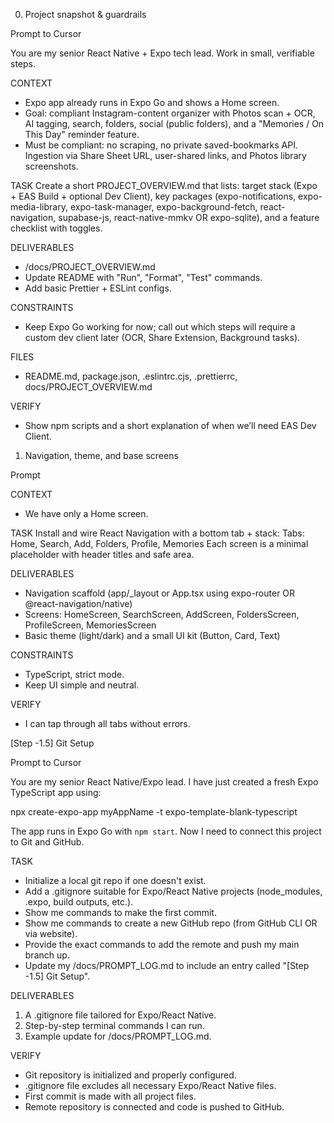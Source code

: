 0) Project snapshot & guardrails

Prompt to Cursor

You are my senior React Native + Expo tech lead. Work in small, verifiable steps.

CONTEXT
- Expo app already runs in Expo Go and shows a Home screen.
- Goal: compliant Instagram-content organizer with Photos scan + OCR, AI tagging, search, folders, social (public folders), and a "Memories / On This Day" reminder feature.
- Must be compliant: no scraping, no private saved-bookmarks API. Ingestion via Share Sheet URL, user-shared links, and Photos library screenshots.

TASK
Create a short PROJECT_OVERVIEW.md that lists: target stack (Expo + EAS Build + optional Dev Client), key packages (expo-notifications, expo-media-library, expo-task-manager, expo-background-fetch, react-navigation, supabase-js, react-native-mmkv OR expo-sqlite), and a feature checklist with toggles.

DELIVERABLES
- /docs/PROJECT_OVERVIEW.md
- Update README with "Run", "Format", "Test" commands.
- Add basic Prettier + ESLint configs.

CONSTRAINTS
- Keep Expo Go working for now; call out which steps will require a custom dev client later (OCR, Share Extension, Background tasks).

FILES
- README.md, package.json, .eslintrc.cjs, .prettierrc, docs/PROJECT_OVERVIEW.md

VERIFY
- Show npm scripts and a short explanation of when we’ll need EAS Dev Client.

1) Navigation, theme, and base screens

Prompt

CONTEXT
- We have only a Home screen.

TASK
Install and wire React Navigation with a bottom tab + stack:
Tabs: Home, Search, Add, Folders, Profile, Memories
Each screen is a minimal placeholder with header titles and safe area.

DELIVERABLES
- Navigation scaffold (app/_layout or App.tsx using expo-router OR @react-navigation/native)
- Screens: HomeScreen, SearchScreen, AddScreen, FoldersScreen, ProfileScreen, MemoriesScreen
- Basic theme (light/dark) and a small UI kit (Button, Card, Text)

CONSTRAINTS
- TypeScript, strict mode.
- Keep UI simple and neutral.

VERIFY
- I can tap through all tabs without errors.

[Step -1.5] Git Setup

Prompt to Cursor

You are my senior React Native/Expo lead. I have just created a fresh Expo TypeScript app using:

  npx create-expo-app myAppName -t expo-template-blank-typescript

The app runs in Expo Go with `npm start`. Now I need to connect this project to Git and GitHub.

TASK
- Initialize a local git repo if one doesn't exist.
- Add a .gitignore suitable for Expo/React Native projects (node_modules, .expo, build outputs, etc.).
- Show me commands to make the first commit.
- Show me commands to create a new GitHub repo (from GitHub CLI OR via website).
- Provide the exact commands to add the remote and push my main branch up.
- Update my /docs/PROMPT_LOG.md to include an entry called "[Step -1.5] Git Setup".

DELIVERABLES
1. A .gitignore file tailored for Expo/React Native.
2. Step-by-step terminal commands I can run.
3. Example update for /docs/PROMPT_LOG.md.

VERIFY
- Git repository is initialized and properly configured.
- .gitignore file excludes all necessary Expo/React Native files.
- First commit is made with all project files.
- Remote repository is connected and code is pushed to GitHub.